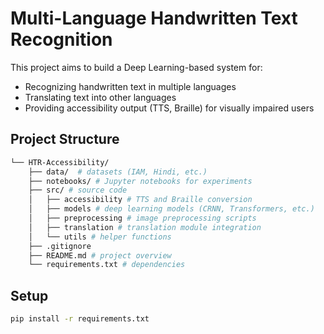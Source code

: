 # Multi-Language Handwritten Text Recognition

This project aims to build a Deep Learning-based system for:
- Recognizing handwritten text in multiple languages
- Translating text into other languages
- Providing accessibility output (TTS, Braille) for visually impaired users

## Project Structure
```bash
└── HTR-Accessibility/
    ├── data/  # datasets (IAM, Hindi, etc.)
    ├── notebooks/ # Jupyter notebooks for experiments
    ├── src/ # source code
    │   ├── accessibility # TTS and Braille conversion
    │   ├── models # deep learning models (CRNN, Transformers, etc.)
    │   ├── preprocessing # image preprocessing scripts
    │   ├── translation # translation module integration
    │   └── utils # helper functions
    ├── .gitignore
    ├── README.md # project overview
    └── requirements.txt # dependencies
```

## Setup
```bash
pip install -r requirements.txt
```